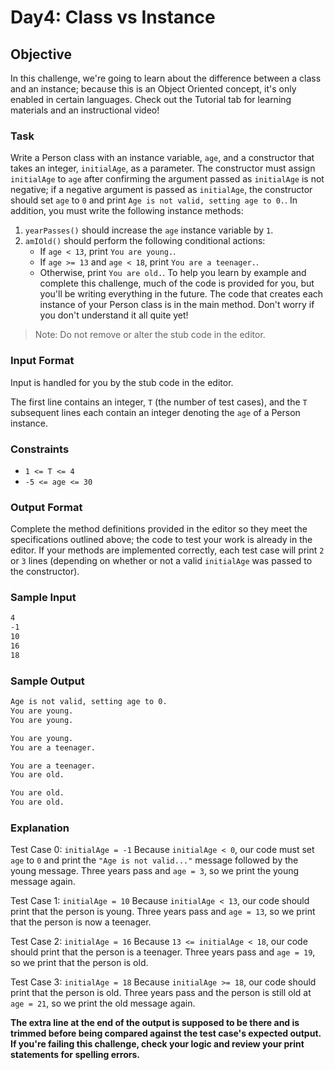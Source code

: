 # Day4: Class vs Instance

## **Objective**

In this challenge, we're going to learn about the difference between a class and an instance; because this is an Object Oriented concept, it's only enabled in certain languages. Check out the Tutorial tab for learning materials and an instructional video!

### **Task**

Write a Person class with an instance variable, `age`, and a constructor that takes an integer, `initialAge`, as a parameter. The constructor must assign `initialAge` to `age` after confirming the argument passed as `initialAge` is not negative; if a negative argument is passed as `initialAge`, the constructor should set `age` to `0` and print `Age is not valid, setting age to 0.`. In addition, you must write the following instance methods:

1. `yearPasses()` should increase the `age` instance variable by `1`.
2. `amIOld()` should perform the following conditional actions:
    - If `age < 13`, print `You are young.`.
    - If `age >= 13` and `age < 18`, print `You are a teenager.`.
    - Otherwise, print `You are old.`.
To help you learn by example and complete this challenge, much of the code is provided for you, but you'll be writing everything in the future. The code that creates each instance of your Person class is in the main method. Don't worry if you don't understand it all quite yet!

>Note: Do not remove or alter the stub code in the editor.

### **Input Format**

Input is handled for you by the stub code in the editor.

The first line contains an integer, `T` (the number of test cases), and the `T` subsequent lines each contain an integer denoting the `age` of a Person instance.

### **Constraints**

- `1 <= T <= 4`
- `-5 <= age <= 30`

### **Output Format**

Complete the method definitions provided in the editor so they meet the specifications outlined above; the code to test your work is already in the editor. If your methods are implemented correctly, each test case will print `2` or `3` lines (depending on whether or not a valid `initialAge` was passed to the constructor).

### **Sample Input**

```txt
4
-1
10
16
18
```

### **Sample Output**

```txt
Age is not valid, setting age to 0.
You are young.
You are young.

You are young.
You are a teenager.

You are a teenager.
You are old.

You are old.
You are old.
```

### **Explanation**

Test Case 0: `initialAge = -1`
Because `initialAge < 0`, our code must set `age` to `0` and print the `"Age is not valid..."` message followed by the young message. Three years pass and `age = 3`, so we print the young message again.

Test Case 1: `initialAge = 10`
Because `initialAge < 13`, our code should print that the person is young. Three years pass and `age = 13`, so we print that the person is now a teenager.

Test Case 2: `initialAge = 16`
Because `13 <= initialAge < 18`, our code should print that the person is a teenager. Three years pass and `age = 19`, so we print that the person is old.

Test Case 3: `initialAge = 18`
Because `initialAge >= 18`, our code should print that the person is old. Three years pass and the person is still old at `age = 21`, so we print the old message again.

**The extra line at the end of the output is supposed to be there and is trimmed before being compared against the test case's expected output. If you're failing this challenge, check your logic and review your print statements for spelling errors.**
